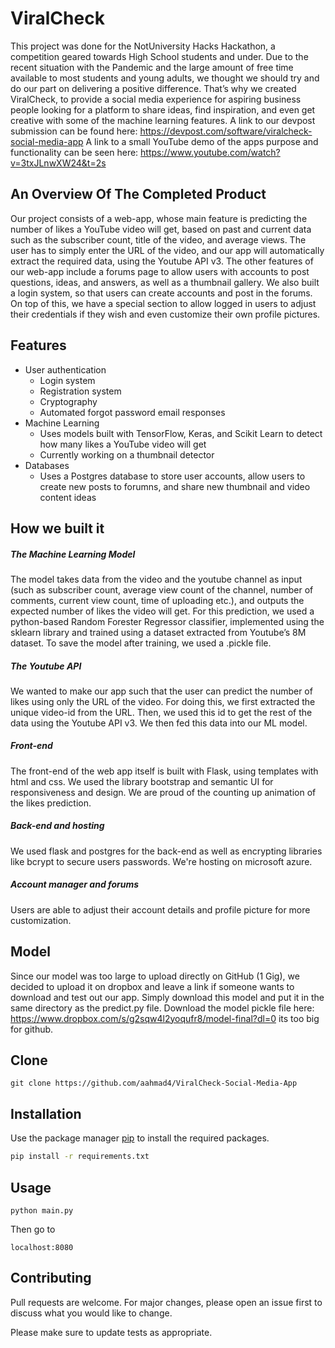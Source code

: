 # ViralCheck

This project was done for the NotUniversity Hacks Hackathon, a competition geared towards High School students and under. Due to the recent situation with the Pandemic and the large amount of free time available to most students and young adults, we thought we should try and do our part on delivering a positive difference. That’s why we created ViralCheck, to provide a social media experience for aspiring business people looking for a platform to share ideas, find inspiration, and even get creative with some of the machine learning features. 
A link to our devpost submission can be found here: https://devpost.com/software/viralcheck-social-media-app
A link to a small YouTube demo of the apps purpose and functionality can be seen here: https://www.youtube.com/watch?v=3txJLnwXW24&t=2s

## An Overview Of The Completed Product

Our project consists of a web-app, whose main feature is predicting the number of likes a YouTube video will get, based on past and current data such as the subscriber count, title of the video, and average views. The user has to simply enter the URL of the video, and our app will automatically extract the required data, using the Youtube API v3. The other features of our web-app include a forums page to allow users with accounts to post questions, ideas, and answers, as well as a thumbnail gallery. We also built a login system, so that users can create accounts and post in the forums. On top of this, we have a special section to allow logged in users to adjust their credentials if they wish and even customize their own profile pictures.

## Features

* User authentication
   * Login system
   * Registration system
   * Cryptography
   * Automated forgot password email responses
* Machine Learning
   * Uses models built with TensorFlow, Keras, and Scikit Learn to detect how many likes a YouTube video will get
   * Currently working on a thumbnail detector
* Databases
   * Uses a Postgres database to store user accounts, allow users to create new posts to forumns, and share new thumbnail and video          content ideas
   
## How we built it

##### The Machine Learning Model
The model takes data from the video and the youtube channel as input (such as subscriber count, average view count of the channel, number of comments, current view count, time of uploading etc.), and outputs the expected number of likes the video will get. For this prediction, we used a python-based Random Forester Regressor classifier, implemented using the sklearn library and trained using a dataset extracted from Youtube’s 8M dataset. To save the model after training, we used a .pickle file. 

##### The Youtube API
We wanted to make our app such that the user can predict the number of likes using only the URL of the video. For doing this, we first extracted the unique video-id from the URL. Then, we used this id to get the rest of the data using the Youtube API v3. We then fed this data into our ML model.

##### Front-end
The front-end of the web app itself is built with Flask, using templates with html and css. We used the library bootstrap and semantic UI for responsiveness and design. We are proud of the counting up animation of the likes prediction. 

##### Back-end and hosting
We used flask and postgres for the back-end as well as encrypting libraries like bcrypt to secure users passwords. We're hosting on microsoft azure. 

##### Account manager and forums
Users are able to adjust their account details and profile picture for more customization.


## Model
Since our model was too large to upload directly on GitHub (1 Gig), we decided to upload it on dropbox and leave a link if someone wants to download and test out our app. Simply download this model and put it in the same directory as the predict.py file. Download the model pickle file here: https://www.dropbox.com/s/g2sqw4l2yoqufr8/model-final?dl=0
its too big for github.

## Clone
```
git clone https://github.com/aahmad4/ViralCheck-Social-Media-App
```

## Installation

Use the package manager [pip](https://pip.pypa.io/en/stable/) to install the required packages.

```bash
pip install -r requirements.txt
```

## Usage
```
python main.py
```
Then go to 
```
localhost:8080
```

## Contributing

Pull requests are welcome. For major changes, please open an issue first to discuss what you would like to change.

Please make sure to update tests as appropriate.

